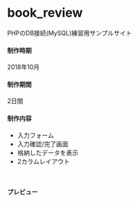 # book_review
PHPのDB接続(MySQL)練習用サンプルサイト
<br>
<h4>制作時期</h4>
2018年10月
<br>
<h4>制作期間</h4>
2日間
<br>
<h4>制作内容</h4>
<ul>
  <li>入力フォーム</li>
  <li>入力確認/完了画面</li>
  <li>格納したデータを表示</li>
  <li>2カラムレイアウト</li>
</ul>
<br>
<h4>プレビュー</h4>
